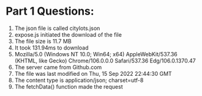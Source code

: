 # Part 1 Questions:

1. The json file is called citylots.json
2. expose.js initiated the download of the file
3. The file size is 11.7 MB
4. It took 131.94ms to download
5. Mozilla/5.0 (Windows NT 10.0; Win64; x64) AppleWebKit/537.36 (KHTML, like Gecko) Chrome/106.0.0.0 Safari/537.36 Edg/106.0.1370.47
6. The server came from Github.com
7. The file was last modified on Thu, 15 Sep 2022 22:44:30 GMT
8. The content type is application/json; charset=utf-8
9. The fetchData() function made the request
